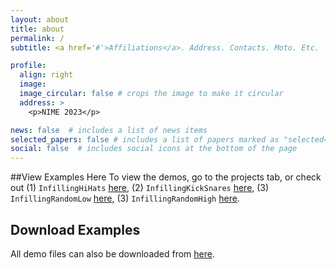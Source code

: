 ```yaml
---
layout: about
title: about
permalink: /
subtitle: <a href='#'>Affiliations</a>. Address. Contacts. Moto. Etc.

profile:
  align: right
  image:
  image_circular: false # crops the image to make it circular
  address: >
    <p>NIME 2023</p>

news: false  # includes a list of news items
selected_papers: false # includes a list of papers marked as "selected={true}"
social: false  # includes social icons at the bottom of the page
---
```



##View Examples Here
To view the demos, go to the projects tab, or check out (1) `InfillingHiHats` [here](https://anonusergit.github.io/projects/1_project/), (2) `InfillingKickSnares` [here](https://anonusergit.github.io/projects/2_project/), (3) `InfillingRandomLow` [here](https://anonusergit.github.io/projects/3_project/), (3) `InfillingRandomHigh` [here](https://anonusergit.github.io/projects/4_project/).

 
## Download Examples
All demo files can also be downloaded from [here](https://github.com/AnonUserGit/AnonUserGit.github.io/tree/master/assets/wav). 

